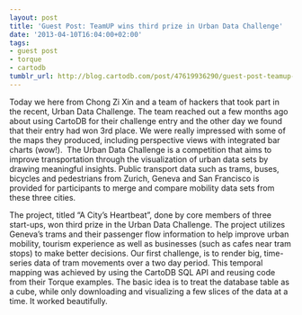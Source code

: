 ```yaml
---
layout: post
title: 'Guest Post: TeamUP wins third prize in Urban Data Challenge'
date: '2013-04-10T16:04:00+02:00'
tags:
- guest post
- torque
- cartodb
tumblr_url: http://blog.cartodb.com/post/47619936290/guest-post-teamup-wins-third-prize-in-urban-data
---
```

Today we here from Chong Zi Xin and a team of hackers that took part in the recent, Urban Data Challenge. The team reached out a few months ago about using CartoDB for their challenge entry and the other day we found that their entry had won 3rd place. We were really impressed with some of the maps they produced, including perspective views with integrated bar charts (wow!). 
The Urban Data Challenge is a competition that aims to improve transportation through the visualization of urban data sets by drawing meaningful insights. Public transport data such as trams, buses, bicycles and pedestrians from Zurich, Geneva and San Francisco is provided for participants to merge and compare mobility data sets from these three cities.

The project, titled “A City’s Heartbeat”, done by core members of three start-ups, won third prize in the Urban Data Challenge. The project utilizes Geneva’s trams and their passenger flow information to help improve urban mobility, tourism experience as well as businesses (such as cafes near tram stops) to make better decisions.
Our first challenge, is to render big, time-series data of tram movements over a two day period. This temporal mapping was achieved by using the CartoDB SQL API and reusing code from their Torque examples. The basic idea is to treat the database table as a cube, while only downloading and visualizing a few slices of the data at a time. It worked beautifully. 


